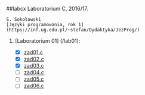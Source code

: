 ##labcx
Laboratorium C, 2016/17.

	S. Sokołowski
	[Języki programowania, rok 1](https://inf.ug.edu.pl/~stefan/Dydaktyka/JezProg/)

1. [Laboratorium 01]  (/lab01):

 	* [x] [zad01.c](lab01/zad01)
	* [x] [zad02.c](lab01/zad02)
	* [x] [zad03.c](lab01/zad03)
	* [ ] [zad04.c](lab01/zad04)
	* [ ] [zad05.c](lab01/zad05)
	* [ ] [zad06.c](lab01/zad06)
